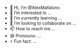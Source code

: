 - 👋 Hi, I’m @AlexMafaluno
- 👀 I’m interested in ...
- 🌱 I’m currently learning ...
- 💞️ I’m looking to collaborate on ...
- 📫 How to reach me ...
- 😄 Pronouns: ...
- ⚡ Fun fact: ...

<!---
AlexMafaluno/AlexMafaluno is a ✨ special ✨ repository because its `README.md` (this file) appears on your GitHub profile.
You can click the Preview link to take a look at your changes.
--->
